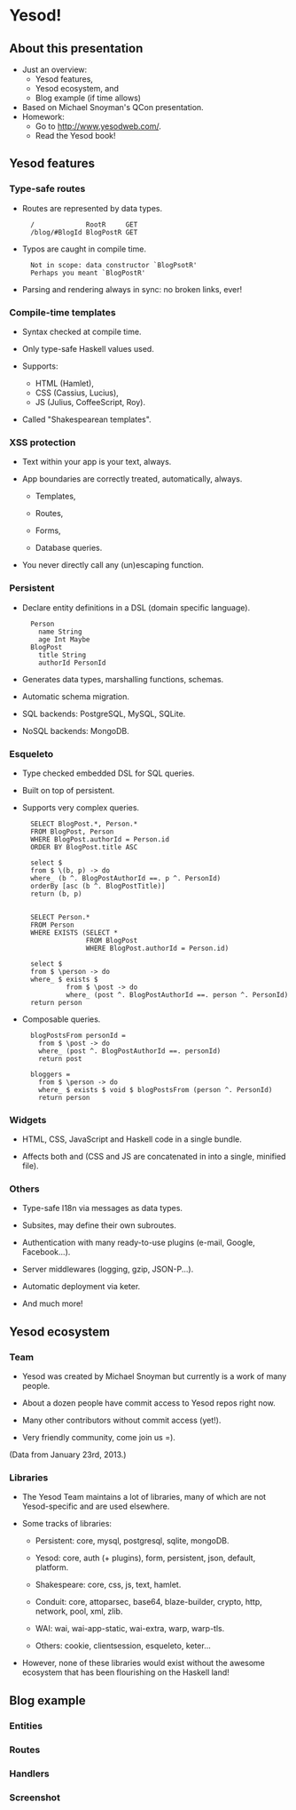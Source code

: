 Yesod!
======

About this presentation
-----------------------

* Just an overview:
  * Yesod features,
  * Yesod ecosystem, and
  * Blog example (if time allows)
* Based on Michael Snoyman's QCon presentation.
* Homework:
  * Go to <http://www.yesodweb.com/>.
  * Read the Yesod book!


Yesod features
--------------

### Type-safe routes

* Routes are represented by data types.

        /             RootR     GET
        /blog/#BlogId BlogPostR GET

* Typos are caught in compile time.

        Not in scope: data constructor `BlogPsotR'
        Perhaps you meant `BlogPostR'

* Parsing and rendering always in sync: no broken links, ever!

### Compile-time templates

* Syntax checked at compile time.

* Only type-safe Haskell values used.

* Supports:
  * HTML (Hamlet),
  * CSS (Cassius, Lucius),
  * JS (Julius, CoffeeScript, Roy).

* Called "Shakespearean templates".

### XSS protection

* Text within your app is your text, always.

* App boundaries are correctly treated, automatically, always.

  * Templates,

  * Routes,

  * Forms,

  * Database queries.

* You never directly call any (un)escaping function.

### Persistent

* Declare entity definitions in a DSL (domain specific language).

        Person
          name String
          age Int Maybe
        BlogPost
          title String
          authorId PersonId

* Generates data types, marshalling functions, schemas.

* Automatic schema migration.

* SQL backends: PostgreSQL, MySQL, SQLite.

* NoSQL backends: MongoDB.

### Esqueleto

* Type checked embedded DSL for SQL queries.

* Built on top of persistent.

* Supports very complex queries.

        SELECT BlogPost.*, Person.*
        FROM BlogPost, Person
        WHERE BlogPost.authorId = Person.id
        ORDER BY BlogPost.title ASC

        select $
        from $ \(b, p) -> do
        where_ (b ^. BlogPostAuthorId ==. p ^. PersonId)
        orderBy [asc (b ^. BlogPostTitle)]
        return (b, p)


        SELECT Person.*
        FROM Person
        WHERE EXISTS (SELECT *
                      FROM BlogPost
                      WHERE BlogPost.authorId = Person.id)

        select $
        from $ \person -> do
        where_ $ exists $
                 from $ \post -> do
                 where_ (post ^. BlogPostAuthorId ==. person ^. PersonId)
        return person


* Composable queries.

        blogPostsFrom personId =
          from $ \post -> do
          where_ (post ^. BlogPostAuthorId ==. personId)
          return post

        bloggers =
          from $ \person -> do
          where_ $ exists $ void $ blogPostsFrom (person ^. PersonId)
          return person


### Widgets

* HTML, CSS, JavaScript and Haskell code in a single bundle.

* Affects both <body> and <head> (CSS and JS are concatenated in
  into a single, minified file).

### Others

* Type-safe I18n via messages as data types.

* Subsites, may define their own subroutes.

* Authentication with many ready-to-use plugins (e-mail, Google, Facebook...).

* Server middlewares (logging, gzip, JSON-P...).

* Automatic deployment via keter.

* And much more!


Yesod ecosystem
---------------

### Team

* Yesod was created by Michael Snoyman but currently is a work of
  many people.

* About a dozen people have commit access to Yesod repos right now.

* Many other contributors without commit access (yet!).

* Very friendly community, come join us =).

(Data from January 23rd, 2013.)

### Libraries

* The Yesod Team maintains a lot of libraries, many of which are
  not Yesod-specific and are used elsewhere.

* Some tracks of libraries:

  * Persistent: core, mysql, postgresql, sqlite, mongoDB.

  * Yesod: core, auth (+ plugins), form, persistent, json, default, platform.

  * Shakespeare: core, css, js, text, hamlet.

  * Conduit: core, attoparsec, base64, blaze-builder, crypto,
    http, network, pool, xml, zlib.

  * WAI: wai, wai-app-static, wai-extra, warp, warp-tls.

  * Others: cookie, clientsession, esqueleto, keter...

* However, none of these libraries would exist without the
  awesome ecosystem that has been flourishing on the Haskell land!


Blog example
------------

### Entities
### Routes
### Handlers
### Screenshot

